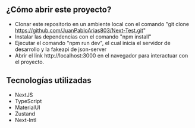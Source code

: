 ## ¿Cómo abrir este proyecto?
- Clonar este repositorio en un ambiente local con el comando "git clone https://github.com/JuanPabloArias803/Next-Test.git"
- Instalar las dependencias con el comando "npm install"
- Ejecutar el comando "npm run dev", el cual inicia el servidor de desarrollo y la fakeapi de json-server
- Abrir el link http://localhost:3000 en el navegador para interactuar con el proyecto.

## Tecnologías utilizadas
- NextJS
- TypeScript
- MaterialUI
- Zustand
- Next-Intl

